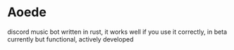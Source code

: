 # Aoede
discord music bot written in rust, it works well if you use it correctly,
in beta currently but functional, actively developed
